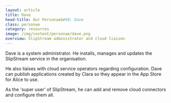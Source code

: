 ```yaml
---
layout: article
title: Dave
head-title: Our Personae&#58; Dave
class: personae
category: resources
image: /img/content/personae/dave.png
overview: SlipStream administrator and cloud liaison
---
```


Dave is a system administrator. He installs, manages and updates the SlipStream service in the organisation. 

He also liaises with cloud service operators regarding configuration. Dave can publish applications created by Clara so they appear in the App Store for Alice to use.

As the 'super user' of SlipStream, he can add and remove cloud connectors and configure them all.

